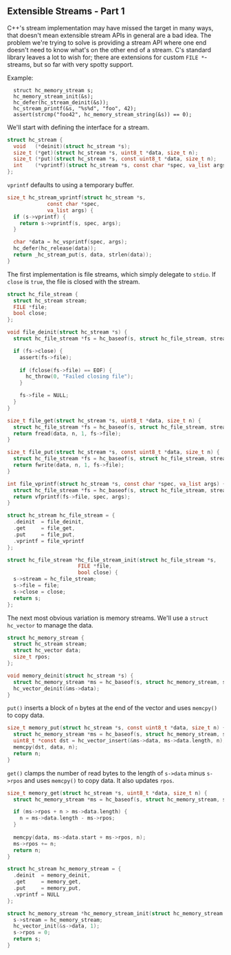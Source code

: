 ## Extensible Streams - Part 1
C++'s stream implementation may have missed the target in many ways, that doesn't mean extensible stream APIs in general are a bad idea. The problem we're trying to solve is providing a stream API where one end doesn't need to know what's on the other end of a stream. C's standard library leaves a lot to wish for; there are extensions for custom `FILE *`-streams, but so far with very spotty support.

Example:
```
  struct hc_memory_stream s;
  hc_memory_stream_init(&s);
  hc_defer(hc_stream_deinit(&s));
  hc_stream_printf(&s, "%s%d", "foo", 42);
  assert(strcmp("foo42", hc_memory_stream_string(&s)) == 0);
```

We'll start with defining the interface for a stream.

```C
struct hc_stream {
  void   (*deinit)(struct hc_stream *s);
  size_t (*get)(struct hc_stream *s, uint8_t *data, size_t n);
  size_t (*put)(struct hc_stream *s, const uint8_t *data, size_t n);
  int    (*vprintf)(struct hc_stream *s, const char *spec, va_list args);
};
```

`vprintf` defaults to using a temporary buffer.

```C
size_t hc_stream_vprintf(struct hc_stream *s,
			 const char *spec,
			 va_list args) {
  if (s->vprintf) {
    return s->vprintf(s, spec, args);
  }

  char *data = hc_vsprintf(spec, args);
  hc_defer(hc_release(data));
  return _hc_stream_put(s, data, strlen(data));
}
```

The first implementation is file streams, which simply delegate to `stdio`. If `close` is `true`, the file is closed with the stream.

```C
struct hc_file_stream {
  struct hc_stream stream;
  FILE *file;
  bool close;
};

void file_deinit(struct hc_stream *s) {
  struct hc_file_stream *fs = hc_baseof(s, struct hc_file_stream, stream);

  if (fs->close) {
    assert(fs->file);
  
    if (fclose(fs->file) == EOF) {
      hc_throw(0, "Failed closing file");
    }

    fs->file = NULL;
  }
}

size_t file_get(struct hc_stream *s, uint8_t *data, size_t n) {
  struct hc_file_stream *fs = hc_baseof(s, struct hc_file_stream, stream);
  return fread(data, n, 1, fs->file);
}

size_t file_put(struct hc_stream *s, const uint8_t *data, size_t n) {
  struct hc_file_stream *fs = hc_baseof(s, struct hc_file_stream, stream);
  return fwrite(data, n, 1, fs->file);
}

int file_vprintf(struct hc_stream *s, const char *spec, va_list args) {
  struct hc_file_stream *fs = hc_baseof(s, struct hc_file_stream, stream);
  return vfprintf(fs->file, spec, args);
}

struct hc_stream hc_file_stream = {
  .deinit  = file_deinit,
  .get     = file_get,
  .put     = file_put,
  .vprintf = file_vprintf
};

struct hc_file_stream *hc_file_stream_init(struct hc_file_stream *s,
					   FILE *file,
					   bool close) {
  s->stream = hc_file_stream;
  s->file = file;
  s->close = close;
  return s;
};
```

The next most obvious variation is memory streams. We'll use a `struct hc_vector` to manage the data.

```C
struct hc_memory_stream {
  struct hc_stream stream;
  struct hc_vector data;
  size_t rpos;
};

void memory_deinit(struct hc_stream *s) {
  struct hc_memory_stream *ms = hc_baseof(s, struct hc_memory_stream, stream);
  hc_vector_deinit(&ms->data);
}
```

`put()` inserts a block of `n` bytes at the end of the vector and uses `memcpy()` to copy data.

```C
size_t memory_put(struct hc_stream *s, const uint8_t *data, size_t n) {
  struct hc_memory_stream *ms = hc_baseof(s, struct hc_memory_stream, stream);
  uint8_t *const dst = hc_vector_insert(&ms->data, ms->data.length, n);
  memcpy(dst, data, n);
  return n;
}
```

`get()` clamps the number of read bytes to the length of `s->data` minus `s->rpos` and uses `memcpy()` to copy data. It also updates `rpos`. 

```C
size_t memory_get(struct hc_stream *s, uint8_t *data, size_t n) {
  struct hc_memory_stream *ms = hc_baseof(s, struct hc_memory_stream, stream);

  if (ms->rpos + n > ms->data.length) {
    n = ms->data.length - ms->rpos;
  }
  
  memcpy(data, ms->data.start + ms->rpos, n);
  ms->rpos += n;
  return n;
}

struct hc_stream hc_memory_stream = {
  .deinit  = memory_deinit,
  .get     = memory_get,
  .put     = memory_put,
  .vprintf = NULL
};

struct hc_memory_stream *hc_memory_stream_init(struct hc_memory_stream *s) {
  s->stream = hc_memory_stream;
  hc_vector_init(&s->data, 1);
  s->rpos = 0;
  return s;
}
```